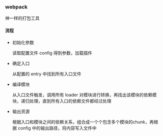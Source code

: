 ### webpack
神一样的打包工具

#### 流程
- 初始化参数
  
  读取配置文件 config 得到参数，加载插件
- 确定入口
  
  从配置的 entry 中找到所有入口文件
- 编译模块
  
  从入口文件触发，调用所有 loader 对模块进行转换，再找出该模块的依赖模块，递归处理，直到所有入口的依赖文件都经过处理
- 输出资源
  
  根据入口和模块之间的依赖关系，组合成一个个包含多个模块的chunk，再根据 config 中的输出路径，将内容写入文件中
